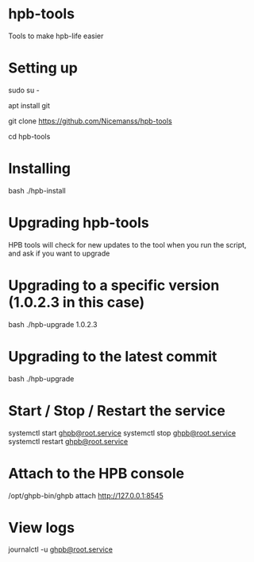 # hpb-tools
Tools to make hpb-life easier

# Setting up

sudo su -

apt install git

git clone https://github.com/Nicemanss/hpb-tools

cd hpb-tools


# Installing

bash ./hpb-install

# Upgrading hpb-tools
HPB tools will check for new updates to the tool when you run the script, and ask if you want to upgrade

# Upgrading to a specific version (1.0.2.3 in this case)

bash ./hpb-upgrade 1.0.2.3

# Upgrading to the latest commit

bash ./hpb-upgrade

# Start / Stop / Restart the service
systemctl start ghpb@root.service
systemctl stop ghpb@root.service
systemctl restart ghpb@root.service

# Attach to the HPB console
/opt/ghpb-bin/ghpb attach http://127.0.0.1:8545


# View logs
journalctl -u ghpb@root.service
